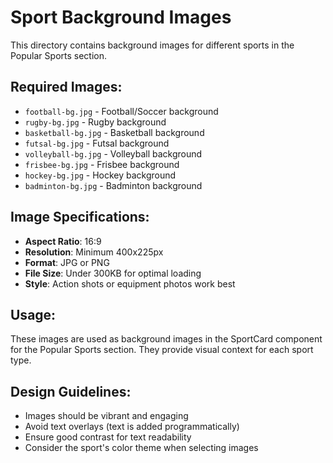 # Sport Background Images

This directory contains background images for different sports in the Popular Sports section.

## Required Images:

- `football-bg.jpg` - Football/Soccer background
- `rugby-bg.jpg` - Rugby background
- `basketball-bg.jpg` - Basketball background
- `futsal-bg.jpg` - Futsal background
- `volleyball-bg.jpg` - Volleyball background
- `frisbee-bg.jpg` - Frisbee background
- `hockey-bg.jpg` - Hockey background
- `badminton-bg.jpg` - Badminton background

## Image Specifications:

- **Aspect Ratio**: 16:9
- **Resolution**: Minimum 400x225px
- **Format**: JPG or PNG
- **File Size**: Under 300KB for optimal loading
- **Style**: Action shots or equipment photos work best

## Usage:

These images are used as background images in the SportCard component for the Popular Sports section. They provide visual context for each sport type.

## Design Guidelines:

- Images should be vibrant and engaging
- Avoid text overlays (text is added programmatically)
- Ensure good contrast for text readability
- Consider the sport's color theme when selecting images
